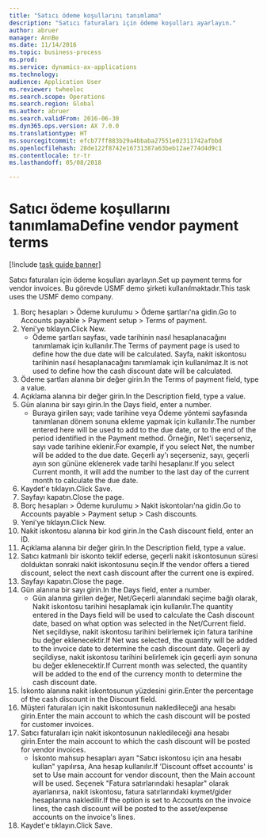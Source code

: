 ```yaml
--- 
title: "Satıcı ödeme koşullarını tanımlama"
description: "Satıcı faturaları için ödeme koşulları ayarlayın."
author: abruer
manager: AnnBe
ms.date: 11/14/2016
ms.topic: business-process
ms.prod: 
ms.service: dynamics-ax-applications
ms.technology: 
audience: Application User
ms.reviewer: twheeloc
ms.search.scope: Operations
ms.search.region: Global
ms.author: abruer
ms.search.validFrom: 2016-06-30
ms.dyn365.ops.version: AX 7.0.0
ms.translationtype: HT
ms.sourcegitcommit: efcb77ff883b29a4bbaba27551e02311742afbbd
ms.openlocfilehash: 28de122f8742e16731387a63beb12ae774d4d9c1
ms.contentlocale: tr-tr
ms.lasthandoff: 05/08/2018

---
```

# <a name="define-vendor-payment-terms"></a><span data-ttu-id="af0c4-103">Satıcı ödeme koşullarını tanımlama</span><span class="sxs-lookup"><span data-stu-id="af0c4-103">Define vendor payment terms</span></span>

[!include [task guide banner](../../includes/task-guide-banner.md)]

<span data-ttu-id="af0c4-104">Satıcı faturaları için ödeme koşulları ayarlayın.</span><span class="sxs-lookup"><span data-stu-id="af0c4-104">Set up payment terms for vendor invoices.</span></span> <span data-ttu-id="af0c4-105">Bu görevde USMF demo şirketi kullanılmaktadır.</span><span class="sxs-lookup"><span data-stu-id="af0c4-105">This task uses the USMF demo company.</span></span>

1. <span data-ttu-id="af0c4-106">Borç hesapları > Ödeme kurulumu > Ödeme şartları'na gidin.</span><span class="sxs-lookup"><span data-stu-id="af0c4-106">Go to Accounts payable > Payment setup > Terms of payment.</span></span>
2. <span data-ttu-id="af0c4-107">Yeni'ye tıklayın.</span><span class="sxs-lookup"><span data-stu-id="af0c4-107">Click New.</span></span>
    * <span data-ttu-id="af0c4-108">Ödeme şartları sayfası, vade tarihinin nasıl hesaplanacağını tanımlamak için kullanılır.</span><span class="sxs-lookup"><span data-stu-id="af0c4-108">The Terms of payment page is used to define how the due date will be calculated.</span></span> <span data-ttu-id="af0c4-109">Sayfa, nakit iskontosu tarihinin nasıl hesaplanacağını tanımlamak için kullanılmaz.</span><span class="sxs-lookup"><span data-stu-id="af0c4-109">It is not used to define how the cash discount date will be calculated.</span></span>  
3. <span data-ttu-id="af0c4-110">Ödeme şartları alanına bir değer girin.</span><span class="sxs-lookup"><span data-stu-id="af0c4-110">In the Terms of payment field, type a value.</span></span>
4. <span data-ttu-id="af0c4-111">Açıklama alanına bir değer girin.</span><span class="sxs-lookup"><span data-stu-id="af0c4-111">In the Description field, type a value.</span></span>
5. <span data-ttu-id="af0c4-112">Gün alanına bir sayı girin.</span><span class="sxs-lookup"><span data-stu-id="af0c4-112">In the Days field, enter a number.</span></span>
    * <span data-ttu-id="af0c4-113">Buraya girilen sayı; vade tarihine veya Ödeme yöntemi sayfasında tanımlanan dönem sonuna ekleme yapmak için kullanılır.</span><span class="sxs-lookup"><span data-stu-id="af0c4-113">The number entered here will be used to add to the due date, or to the end of the period identified in the Payment method.</span></span> <span data-ttu-id="af0c4-114">Örneğin, Net'i seçerseniz, sayı vade tarihine eklenir.</span><span class="sxs-lookup"><span data-stu-id="af0c4-114">For example, if you select Net, the number will be added to the due date.</span></span> <span data-ttu-id="af0c4-115">Geçerli ay'ı seçerseniz, sayı, geçerli ayın son gününe eklenerek vade tarihi hesaplanır.</span><span class="sxs-lookup"><span data-stu-id="af0c4-115">If you select Current month, it will add the number to the last day of the current month to calculate the due date.</span></span>  
6. <span data-ttu-id="af0c4-116">Kaydet'e tıklayın.</span><span class="sxs-lookup"><span data-stu-id="af0c4-116">Click Save.</span></span>
7. <span data-ttu-id="af0c4-117">Sayfayı kapatın.</span><span class="sxs-lookup"><span data-stu-id="af0c4-117">Close the page.</span></span>
8. <span data-ttu-id="af0c4-118">Borç hesapları > Ödeme kurulumu > Nakit iskontoları'na gidin.</span><span class="sxs-lookup"><span data-stu-id="af0c4-118">Go to Accounts payable > Payment setup > Cash discounts.</span></span>
9. <span data-ttu-id="af0c4-119">Yeni'ye tıklayın.</span><span class="sxs-lookup"><span data-stu-id="af0c4-119">Click New.</span></span>
10. <span data-ttu-id="af0c4-120">Nakit iskontosu alanına bir kod girin.</span><span class="sxs-lookup"><span data-stu-id="af0c4-120">In the Cash discount field, enter an ID.</span></span>
11. <span data-ttu-id="af0c4-121">Açıklama alanına bir değer girin.</span><span class="sxs-lookup"><span data-stu-id="af0c4-121">In the Description field, type a value.</span></span>
12. <span data-ttu-id="af0c4-122">Satıcı katmanlı bir iskonto teklif ederse, geçerli nakit iskontosunun süresi dolduktan sonraki nakit iskontosunu seçin.</span><span class="sxs-lookup"><span data-stu-id="af0c4-122">If the vendor offers a tiered discount, select the next cash discount after the current one is expired.</span></span>
13. <span data-ttu-id="af0c4-123">Sayfayı kapatın.</span><span class="sxs-lookup"><span data-stu-id="af0c4-123">Close the page.</span></span>
14. <span data-ttu-id="af0c4-124">Gün alanına bir sayı girin.</span><span class="sxs-lookup"><span data-stu-id="af0c4-124">In the Days field, enter a number.</span></span>
    * <span data-ttu-id="af0c4-125">Gün alanına girilen değer, Net/Geçerli alanındaki seçime bağlı olarak, Nakit iskontosu tarihini hesaplamak için kullanılır.</span><span class="sxs-lookup"><span data-stu-id="af0c4-125">The quantity entered in the Days field will be used to calculate the Cash discount date, based on what option was selected in the Net/Current field.</span></span> <span data-ttu-id="af0c4-126">Net seçildiyse, nakit iskontosu tarihini belirlemek için fatura tarihine bu değer eklenecektir.</span><span class="sxs-lookup"><span data-stu-id="af0c4-126">If Net was selected, the quantity will be added to the invoice date to determine the cash discount date.</span></span> <span data-ttu-id="af0c4-127">Geçerli ay seçildiyse, nakit iskontosu tarihini belirlemek için geçerli ayın sonuna bu değer eklenecektir.</span><span class="sxs-lookup"><span data-stu-id="af0c4-127">If Current month was selected, the quantity will be added to the end of the currency month to determine the cash discount date.</span></span>  
15. <span data-ttu-id="af0c4-128">İskonto alanına nakit iskontosunun yüzdesini girin.</span><span class="sxs-lookup"><span data-stu-id="af0c4-128">Enter the percentage of the cash discount in the Discount field.</span></span> 
16. <span data-ttu-id="af0c4-129">Müşteri faturaları için nakit iskontosunun nakledileceği ana hesabı girin.</span><span class="sxs-lookup"><span data-stu-id="af0c4-129">Enter the main account to which the cash discount will be posted for customer invoices.</span></span>
17. <span data-ttu-id="af0c4-130">Satıcı faturaları için nakit iskontosunun nakledileceği ana hesabı girin.</span><span class="sxs-lookup"><span data-stu-id="af0c4-130">Enter the main account to which the cash discount will be posted for vendor invoices.</span></span>
    * <span data-ttu-id="af0c4-131">İskonto mahsup hesapları ayarı "Satıcı iskontosu için ana hesabı kullan" yapılırsa, Ana hesap kullanılır.</span><span class="sxs-lookup"><span data-stu-id="af0c4-131">If 'Discount offset accounts' is set to Use main account for vendor discount, then the Main account will be used.</span></span>  <span data-ttu-id="af0c4-132">Seçenek "Fatura satırlarındaki hesaplar" olarak ayarlanırsa, nakit iskontosu, fatura satırlarındaki kıymet/gider hesaplarına nakledilir.</span><span class="sxs-lookup"><span data-stu-id="af0c4-132">If the option is set to Accounts on the invoice lines, the cash discount will be posted to the asset/expense accounts on the invoice's lines.</span></span>  
18. <span data-ttu-id="af0c4-133">Kaydet'e tıklayın.</span><span class="sxs-lookup"><span data-stu-id="af0c4-133">Click Save.</span></span>


